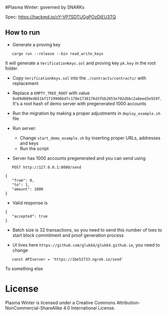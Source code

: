 #Plasma Winter: governed by SNARKs

Spec: https://hackmd.io/cY-VP7SDTUGgPOzDiEU3TQ

## How to run

- Generate a proving key
```
   cargo run --release --bin read_write_keys
```

It will generate a `VerificationKeys.sol` and proving key `pk.key` in the root folder.

- Copy `VerificationKeys.sol` into the `./contracts/contracts/` with replacement

- Replace a `EMPTY_TREE_ROOT` with value `0x09d809ed651bf1f19906bd7c170e1736176d3fbb2053e702dbbc2a8eed3e929f`. It's a root hash of demo server with pregenerated 1000 accounts

- Run the migration by making a proper adjustments in `deploy_example.sh` file

- Run server:
   - Change `start_demo_example.sh` by inserting proper URLs, addresses and keys
   - Run the script

- Server has 1000 accounts pregenerated and you can send using 
```
   POST http://127.0.0.1:8080/send

{
   "from": 0,
   "to": 1,
   "amount": 1000
}
```
- Valid response is 
```
{
   "accepted": true
}
```

- Batch size is 32 transactions, so you need to send this number of txes to start block commitment and proof generation process

- UI lives here `https://github.com/gluk64/gluk64.github.io`, you need to change 
```
   const APIserver = 'https://1be52733.ngrok.io/send'
```

To something else

# License

Plasma Winter is licensed under a
Creative Commons Attribution-NonCommercial-ShareAlike 4.0 International License.
